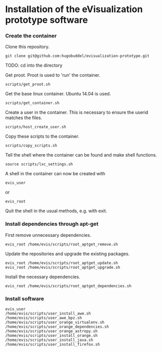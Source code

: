 # Installation of the eVisualization prototype software

### Create the container

Clone this repository.
```
git clone git@github.com:hugobuddel/evisualization-prototype.git
```

TODO: cd into the directory

Get proot. Proot is used to 'run' the container.
```
scripts/get_proot.sh 
```

Get the base linux container. Ubuntu 14.04 is used.
```
scripts/get_container.sh
```

Create a user in the container. This is necessary to ensure the userid matches the files.
```
scripts/host_create_user.sh
```

Copy these scripts to the container.
```
scripts/copy_scripts.sh
```

Tell the shell where the container can be found and make shell functions.
```
source scripts/lxc_settings.sh
```

A shell in the container can now be created with
```
evis_user
```
or
```
evis_root
```
Quit the shell in the usual methods, e.g. with exit.

### Install dependencies through apt-get

First remove unnecessary dependencies.
```
evis_root /home/evis/scripts/root_aptget_remove.sh
```

Update the repositories and upgrade the existing packages.
```
evis_root /home/evis/scripts/root_aptget_update.sh
evis_root /home/evis/scripts/root_aptget_upgrade.sh
```

Install the necessary dependencies.
```
evis_root /home/evis/scripts/root_aptget_dependencies.sh
```

### Install software

```
evis_user
/home/evis/scripts/user_install_awe.sh
/home/evis/scripts/user_awe_bpz.sh
/home/evis/scripts/user_orange_virtualenv.sh
/home/evis/scripts/user_orange_dependencies.sh
/home/evis/scripts/user_orange_astropy.sh
/home/evis/scripts/user_install_orange.sh
/home/evis/scripts/user_install_java.sh
/home/evis/scripts/user_install_firefox.sh 
```
